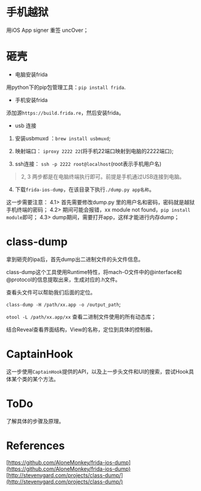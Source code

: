 
# 手机越狱

用iOS App signer 重签 uncOver；

# 砸壳

- 电脑安装frida

用python下的pip包管理工具：`pip install frida`.

- 手机安装frida

添加源`https://build.frida.re`，然后安装frida。

- usb 连接

1. 安装usbmuxd ：`brew install usbmuxd`;

2. 映射端口： `iproxy 2222 22`(将手机22端口映射到电脑的2222端口);

3. ssh连接： `ssh -p 2222 root@localhost`(root表示手机用户名)

> 2, 3 两步都是在电脑终端执行即可。前提是手机通过USB连接到电脑。

4. 下载`frida-ios-dump`，在该目录下执行`./dump.py app名称`。

这一步需要注意：
4.1> 首先需要修改dump.py 里的用户名和密码，密码就是越狱手机终端的密码；
4.2> 期间可能会报错，xx module not found，`pip install module`即可；
4.3> dump期间，需要打开app，这样才能进行内存dump；

# class-dump

拿到砸壳的ipa后，首先dump出二进制文件的头文件信息。

class-dump这个工具使用Runtime特性，将mach-O文件中的@interface和@protocol的信息提取出来，生成对应的.h文件。

查看头文件可以帮助我们后面的定位。

`class-dump -H /path/xx.app -o /output_path`;

`otool -L /path/xx.app/xx` 查看二进制文件使用的所有动态库；

结合Reveal查看界面结构，View的名称，定位到具体的控制器。

# CaptainHook

这一步使用`CaptainHook`提供的API，以及上一步头文件和UI的搜索，尝试Hook具体某个类的某个方法。

# ToDo

了解具体的步骤及原理。

# References

[https://github.com/AloneMonkey/frida-ios-dump](https://github.com/AloneMonkey/frida-ios-dump)
[http://stevenygard.com/projects/class-dump/](http://stevenygard.com/projects/class-dump/)
